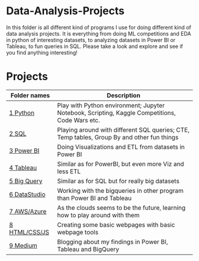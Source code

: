 # Data-Analysis-Projects
In this folder is all different kind of programs I use for doing different kind of data analysis projects.
It is everything from doing ML competitions and EDA in python of interesting datasets, to analyzing datasets in Power BI or Tableau, to fun queries in SQL.
Please take a look and explore and see if you find anything interesting!

# Projects
|Folder names|Description| 
|---|---|
|[1 Python](https://github.com/EliasNo/Data-Analysis-Projects/tree/master/1_Python)| Play with Python environment; Jupyter Notebook, Scripting, Kaggle Competitions, Code Wars etc.|
|[2 SQL](https://github.com/EliasNo/Data-Analysis-Projects/tree/master/2_SQL)|Playing around with different SQL queries; CTE, Temp tables, Group By and other fun things|
|[3 Power BI](https://github.com/EliasNo/Data-Analysis-Projects/tree/master/3_Power_BI)|Doing Visualizations and ETL from datasets in Power BI|
|[4 Tableau](https://github.com/EliasNo/Data-Analysis-Projects/tree/master/4_Tableau)|Similar as for PowerBI, but even more Viz and less ETL|
|[5 Big Query](https://github.com/EliasNo/Data-Analysis-Projects/tree/master/5_BigQuery)|Similar as for SQL but for really big datasets|
|[6 DataStudio](https://github.com/EliasNo/Data-Analysis-Projects/tree/master/6_DataStudio)|Working with the bigqueries in other program than Power BI and Tableau|
|[7 AWS/Azure](https://github.com/EliasNo/Data-Analysis-Projects/tree/master/7_AWS_Azure)|As the clouds seems to be the future, learning how to play around with them|
|[8 HTML/CSS/JS](https://github.com/EliasNo/Data-Analysis-Projects/tree/master/8_HTML_CSS_JS)|Creating some basic webpages with basic webpage tools|
|[9 Medium](https://github.com/EliasNo/Data-Analysis-Projects/tree/master/9_Medium)|Blogging about my findings in Power BI, Tableau and BigQuery|
